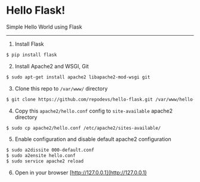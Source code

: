# Hello Flask!

Simple Hello World using Flask

---

1. Install Flask
```bash
$ pip install flask
```

2. Install Apache2 and WSGI, Git
```bash
$ sudo apt-get install apache2 libapache2-mod-wsgi git
```

3. Clone this repo to `/var/www/` directory
```bash
$ git clone https://github.com/repodevs/hello-flask.git /var/www/hello-flask
```

4. Copy this `apache2/hello.conf` config to `site-available` apache2 directory
```bash
$ sudo cp apache2/hello.conf /etc/apache2/sites-available/
```

5. Enable configuration and disable default apache2 configuration
```bash
$ sudo a2dissite 000-default.conf
$ sudo a2ensite hello.conf
$ sudo service apache2 reload
```

6. Open in your browser [http://127.0.0.1](http://127.0.0.1)

